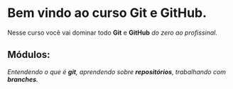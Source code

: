# Bem vindo ao curso Git e GitHub.
Nesse curso você vai dominar todo **Git** e **GitHub** _do zero ao profissinal._

## Módulos:
_Entendendo o que é **git**, aprendendo sobre **repositórios**, trabalhando com **branches**._

